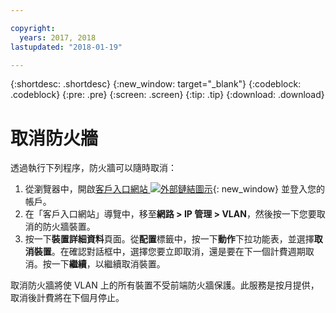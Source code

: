 ```yaml
---

copyright:
  years: 2017, 2018
lastupdated: "2018-01-19"

---
```


{:shortdesc: .shortdesc}
{:new_window: target="_blank"}
{:codeblock: .codeblock}
{:pre: .pre}
{:screen: .screen}
{:tip: .tip}
{:download: .download}

# 取消防火牆

透過執行下列程序，防火牆可以隨時取消：

1. 從瀏覽器中，開啟[客戶入口網站 ![外部鏈結圖示](../../icons/launch-glyph.svg "外部鏈結圖示")](https://control.softlayer.com/){: new_window} 並登入您的帳戶。
2. 在「客戶入口網站」導覽中，移至**網路 > IP 管理 > VLAN**，然後按一下您要取消的防火牆裝置。
3. 按一下**裝置詳細資料**頁面。從**配置**標籤中，按一下**動作**下拉功能表，並選擇**取消裝置**。在確認對話框中，選擇您要立即取消，還是要在下一個計費週期取消。按一下**繼續**，以繼續取消裝置。

取消防火牆將使 VLAN 上的所有裝置不受前端防火牆保護。此服務是按月提供，取消後計費將在下個月停止。
